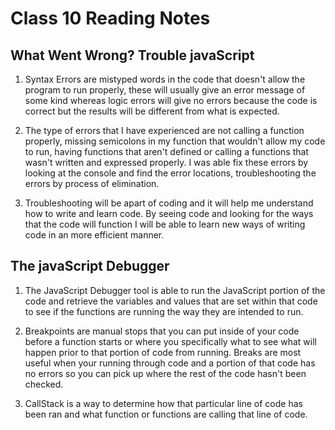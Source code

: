 # Class 10 Reading Notes


## What Went Wrong? Trouble javaScript

1) Syntax Errors are mistyped words in the code that doesn't allow the program to run properly, these will usually give an error message of some kind whereas logic errors will give no errors because the code is correct but the results will be different from what is expected.

2) The type of errors that I have experienced are not calling a function properly, missing semicolons in my function that wouldn't allow my code to run, having functions that aren't defined or calling a functions that wasn't written and expressed properly. I was able fix these errors by looking at the console and find the error locations, troubleshooting the errors by process of elimination. 

3) Troubleshooting will be apart of coding and it will help me understand how to write and learn code. By seeing code and looking for the ways that the code will function I will be able to learn new ways of writing code in an more efficient manner.

## The javaScript Debugger

1) The JavaScript Debugger tool is able to run the JavaScript portion of the code and retrieve the variables and values that are set within that code to see if the functions are running the way they are intended to run.

2) Breakpoints are manual stops that you can put inside of your code before a function starts or where you specifically what to see what will happen prior to that portion of code from running. Breaks are most useful when your running through code and a portion of that code has no errors so you can pick up where the rest of the code hasn't been checked.

3) CallStack is a way to determine how that particular line of code has been ran and what function or functions are calling that line of code. 